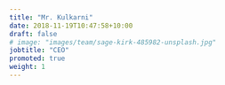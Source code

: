 ```yaml
---
title: "Mr. Kulkarni"
date: 2018-11-19T10:47:58+10:00
draft: false
# image: "images/team/sage-kirk-485982-unsplash.jpg"
jobtitle: "CEO"
promoted: true
weight: 1
---
```


